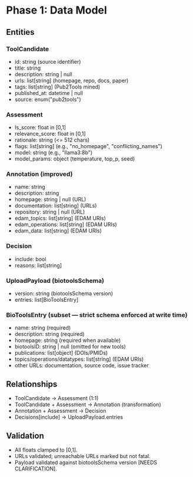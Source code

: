 # Phase 1: Data Model

## Entities

### ToolCandidate
- id: string (source identifier)
- title: string
- description: string | null
- urls: list[string] (homepage, repo, docs, paper)
- tags: list[string] (Pub2Tools mined)
- published_at: datetime | null
- source: enum("pub2tools")

### Assessment
- ls_score: float in [0,1]
- relevance_score: float in [0,1]
- rationale: string (<= 512 chars)
- flags: list[string] (e.g., "no_homepage", "conflicting_names")
- model: string (e.g., "llama3:8b")
- model_params: object (temperature, top_p, seed)

### Annotation (improved)
- name: string
- description: string
- homepage: string | null (URL)
- documentation: list[string] (URLs)
- repository: string | null (URL)
- edam_topics: list[string] (EDAM URIs)
- edam_operations: list[string] (EDAM URIs)
- edam_data: list[string] (EDAM URIs)

### Decision
- include: bool
- reasons: list[string]

### UploadPayload (biotoolsSchema)
- version: string (biotoolsSchema version)  
- entries: list[BioToolsEntry]

### BioToolsEntry (subset — strict schema enforced at write time)
- name: string (required)
- description: string (required)
- homepage: string (required when available)
- biotoolsID: string | null (omitted for new tools)
- publications: list[object] (DOIs/PMIDs)
- topics/operations/datatypes: list[string] (EDAM URIs)
- other URLs: documentation, source code, issue tracker

## Relationships
- ToolCandidate → Assessment (1:1)
- ToolCandidate + Assessment → Annotation (transformation)
- Annotation + Assessment → Decision
- Decisions[include] → UploadPayload.entries

## Validation
- All floats clamped to [0,1].
- URLs validated; unreachable URLs marked but not fatal.
- Payload validated against biotoolsSchema version [NEEDS CLARIFICATION].
